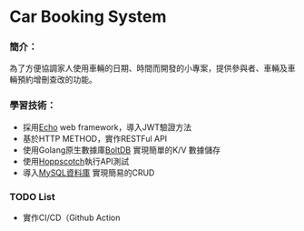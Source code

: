 # Car Booking System
### 簡介：
為了方便協調家人使用車輛的日期、時間而開發的小專案，提供參與者、車輛及車輛預約增刪查改的功能。

### 學習技術：
* 採用[Echo](https://github.com/labstack/echo) web framework，導入JWT驗證方法
* 基於HTTP METHOD，實作RESTFul API
* 使用Golang原生數據庫[BoltDB](https://github.com/boltdb/bolt) 實現簡單的K/V 數據儲存
* 使用[Hoppscotch](https://docs.hoppscotch.io/)執行API測試
* 導入[MySQL資料庫](https://github.com/go-sql-driver/mysql) 實現簡易的CRUD

### TODO List
* 實作CI/CD（Github Action

